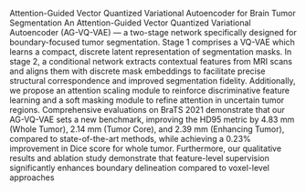 Attention-Guided Vector Quantized Variational Autoencoder for Brain Tumor Segmentation
An Attention-Guided Vector Quantized Variational Autoencoder (AG-VQ-VAE) — a two-stage network specifically designed for boundary-focused tumor segmentation. Stage 1 comprises a VQ-VAE which learns a compact, discrete latent representation of segmentation masks. In stage 2, a conditional network extracts contextual features from MRI scans and aligns them with discrete mask embeddings to facilitate precise structural correspondence and improved segmentation fidelity. Additionally, we propose an attention scaling module to reinforce discriminative feature learning and a soft masking module to refine attention in uncertain tumor regions. Comprehensive evaluations on BraTS 2021 demonstrate that our AG-VQ-VAE sets a new benchmark, improving the HD95 metric by 4.83 mm (Whole Tumor), 2.14 mm (Tumor Core), and 2.39 mm (Enhancing Tumor), compared to state-of-the-art methods, while achieving a 0.23% improvement in Dice score for whole tumor. Furthermore, our qualitative results and ablation study demonstrate that feature-level supervision significantly enhances boundary delineation compared to voxel-level approaches
